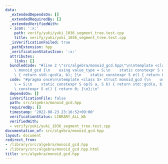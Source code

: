```yaml
---
data:
  _extendedDependsOn: []
  _extendedRequiredBy: []
  _extendedVerifiedWith:
  - icon: ':x:'
    path: verify/yuki/yuki_1036_segment_tree.test.cpp
    title: verify/yuki/yuki_1036_segment_tree.test.cpp
  _isVerificationFailed: true
  _pathExtension: hpp
  _verificationStatusIcon: ':x:'
  attributes:
    links: []
  bundledCode: "#line 2 \"src/algebra/monoid_gcd.hpp\"\n\ntemplate <class S> struct\
    \ monoid_gcd {\n    using value_type = S;\n    static constexpr S op(S a, S b)\
    \ { return std::gcd(a, b); }\n    static constexpr S e() { return 0; }\n};\n"
  code: "#pragma once\n\ntemplate <class S> struct monoid_gcd {\n    using value_type\
    \ = S;\n    static constexpr S op(S a, S b) { return std::gcd(a, b); }\n    static\
    \ constexpr S e() { return 0; }\n};\n"
  dependsOn: []
  isVerificationFile: false
  path: src/algebra/monoid_gcd.hpp
  requiredBy: []
  timestamp: '2022-08-23 23:16:52+09:00'
  verificationStatus: LIBRARY_ALL_WA
  verifiedWith:
  - verify/yuki/yuki_1036_segment_tree.test.cpp
documentation_of: src/algebra/monoid_gcd.hpp
layout: document
redirect_from:
- /library/src/algebra/monoid_gcd.hpp
- /library/src/algebra/monoid_gcd.hpp.html
title: src/algebra/monoid_gcd.hpp
---
```

